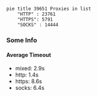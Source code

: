 
```mermaid
pie title 39651 Proxies in list
    "HTTP" : 23761
    "HTTPS": 5791
    "SOCKS" : 14444
```

### Some Info
#### Average Timeout

- mixed: 2.9s
- http: 1.4s
- https: 8.6s
- socks: 6.4s
